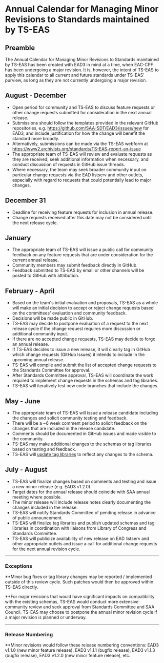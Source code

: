 # Annual Calendar for Managing Minor Revisions to Standards maintained by TS-EAS

## Preamble
The Annual Calendar for Managing Minor Revisions to Standards maintained by TS-EAS has been created with EAD3 in mind at a time, when EAC-CPF has been undergoing a major revision. It is, however, the intent of TS-EAS to apply this calendar to all current and future standards under TS-EAS' purview, as long as they are not currently undergoing a major revision.

## August - December
- Open period for community and TS-EAS to discuss feature requests or other change requests submitted for consideration in the next annual release.
- Submissions should follow the templates provided in the relevant GitHub repositories, e.g. https://github.com/SAA-SDT/EAD3/issues/new for EAD3, and include justification for how the change will benefit the standard more broadly.
- Alternatively, submissions can be made via the TS-EAS webform at https://www2.archivists.org/standards/TS-EAS-report-an-issue
- The appropriate team of TS-EAS will review and evaluate requests as they are received, seek additional information when necessary, and conduct discussion of requests in GitHub issue threads.
- Where necessary, the team may seek broader community input on particular change requests via the EAD listserv and other outlets, especially with regard to requests that could potentially lead to major changes.

## December 31
- Deadline for receiving feature requests for inclusion in annual release.
- Change requests received after this date may not be considered until the next release cycle.

## January
- The appropriate team of TS-EAS will issue a public call for community feedback on any feature requests that are under consideration for the current annual release. 
- Community members may submit feedback directly in GitHub. 
- Feedback submitted to TS-EAS by email or other channels will be posted to GitHub with attribution.

## February - April
- Based on the team's initial evaluation and proposals, TS-EAS as a whole will make an initial decision to accept or reject change requests based on the committees' evaluation and community feedback.
- Decisions will be made public in GitHub.
- TS-EAS may decide to postpone evaluation of a request to the next release cycle if the change request requires more discussion or additional community input.
- If there are no accepted change requests, TS-EAS may decide to forgo an annual release.
- If TS-EAS decides to issue a new release, it will clearly tag in GitHub which change requests (GitHub Issues) it intends to include in the upcoming annual release.
- TS-EAS will compile and submit the list of accepted change requests to the Standards Committee for approval.
- After Standards Committee approval, TS-EAS will coordinate the work required to implement change requests in the schemas and tag libraries.
- TS-EAS will iteratively test new code branches that include the changes.

## May - June
- The appropriate team of TS-EAS will issue a release candidate including the changes and solicit community testing and feedback.
- There will be a ~6 week comment period to solicit feedback on the changes that are included in the release candidate.
- Comments should be documented in GitHub issues and made visible to the community.
- TS-EAS may make additional changes to the schemas or tag libraries based on testing and feedback.
- TS-EAS will [update tag libraries](https://github.com/SAA-SDT/EAS-TagLibraries/blob/master/UPDATING.md) to reflect any changes to the schema.

## July - August
- TS-EAS will finalize changes based on comments and testing and issue a new minor release (e.g. EAD3 v1.2.0). 
- Target dates for the annual release should coincide with SAA annual meeting where possible.
- The minor release will include release notes clearly documenting the changes included in the release.
- TS-EAS will notify Standards Committee of pending release in advance of public announcement.
- TS-EAS will finalize tag libraries and publish updated schemas and tag libraries in coordination with liaisons from Library of Congress and Standards Committee.
- TS-EAS will publicize availability of new release on EAD listserv and other appropriate outlets and issue a call for additional change requests for the next annual revision cycle.

___
### Exceptions

**Minor bug fixes or tag library changes may be reported / implemented outside of this review cycle. Such patches would then be approved within TS-EAS directly. 

**For major revisions that would have significant impacts on compatibility with the existing schemas, TS-EAS would conduct more extensive community review and seek approval from Standards Committee and SAA Council. TS-EAS may choose to postpone the annual minor revision cycle if a major revision is planned or underway.

___
### Release Numbering

**Minor revisions would follow these release numbering conventions: EAD3 v1.1.0 (new minor feature release), EAD3 v1.1.1 (bugfix release), EAD3 v1.1.3 (bugfix release), EAD3 v1.2.0 (new minor feature release), etc.
